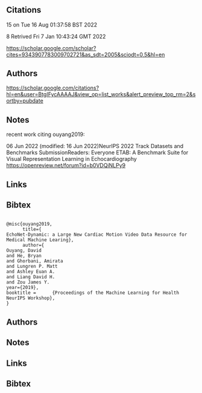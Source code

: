 # 
## Citations

15 
on 
Tue 16 Aug 01:37:58 BST 2022

8
Retrived Fri  7 Jan 10:43:24 GMT 2022

https://scholar.google.com/scholar?cites=9343907783009702721&as_sdt=2005&sciodt=0,5&hl=en

## Authors 

https://scholar.google.com/citations?hl=en&user=BtgIFycAAAAJ&view_op=list_works&alert_preview_top_rm=2&sortby=pubdate


## Notes

recent work citing ouyang2019:

06 Jun 2022 (modified: 16 Jun 2022)NeurIPS 2022 Track Datasets and Benchmarks SubmissionReaders: Everyone
ETAB: A Benchmark Suite for Visual Representation Learning in Echocardiography  
https://openreview.net/forum?id=b0VDQiNLPy9





## Links 

## Bibtex 

```

@misc{ouyang2019,
      title={
EchoNet-Dynamic: a Large New Cardiac Motion Video Data Resource for Medical Machine Learing}, 
      author={
Ouyang, David 
and He, Bryan
and Ghorbani, Amirata
and Lungren P. Matt
and Ashley Euan A.
and Liang David H.
and Zou James Y.
year={2019},
booktitle = 	 {Proceedings of the Machine Learning for Health NeurIPS Workshop},
}
```


## Authors 

## Notes

## Links 

## Bibtex 

```

```

